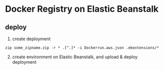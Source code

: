 # Docker Registry on Elastic Beanstalk

## deploy

1. create deployment

```
zip some_zipname.zip -r * .[^.]* -i Dockerrun.aws.json .ebextensions/*
```

2. create environment on Elastic Beanstalk, and upload & deploy deployment
